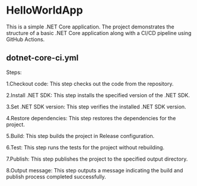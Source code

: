 # HelloWorldApp

This is a simple .NET Core application. The project demonstrates the structure of a basic .NET Core application along with a CI/CD pipeline using GitHub Actions.

## dotnet-core-ci.yml

Steps:

1.Checkout code: This step checks out the code from the repository.

2.Install .NET SDK: This step installs the specified version of the .NET SDK.

3.Set .NET SDK version: This step verifies the installed .NET SDK version.

4.Restore dependencies: This step restores the dependencies for the project.

5.Build: This step builds the project in Release configuration.

6.Test: This step runs the tests for the project without rebuilding.

7.Publish: This step publishes the project to the specified output directory.

8.Output message: This step outputs a message indicating the build and publish process completed successfully.


